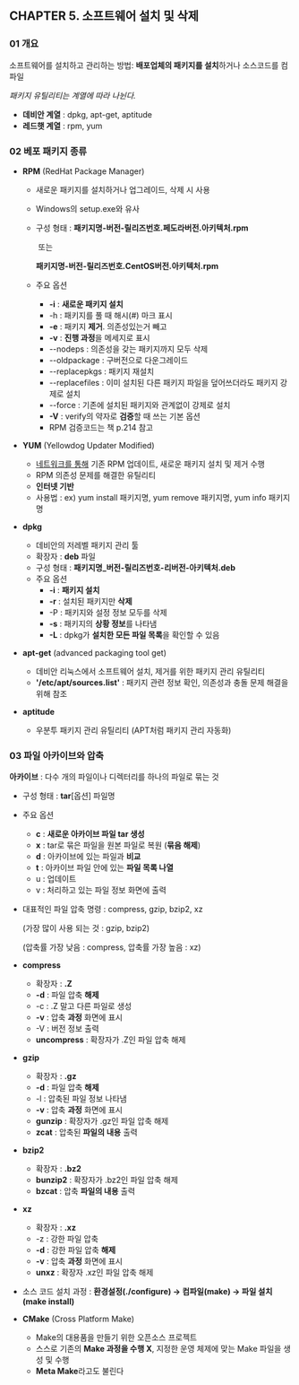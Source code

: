 ## CHAPTER 5. 소프트웨어 설치 및 삭제



### 01 개요

소프트웨어를 설치하고 관리하는 방법: **배포업체의 패키지를 설치**하거나 소스코드를 컴파일

*패키지 유틸리티는 계열에 따라 나뉜다.*

* **데비안 계열** : dpkg, apt-get, aptitude
* **레드햇 계열** : rpm, yum



### 02 베포 패키지 종류

* **RPM** (RedHat Package Manager)

  * 새로운 패키지를 설치하거나 업그레이드, 삭제 시 사용

  * Windows의 setup.exe와 유사

  * 구성 형태 : **패키지명-버전-릴리즈번호.페도라버전.아키텍처.rpm**

    ​					또는

    ​					**패키지명-버전-릴리즈번호.CentOS버전.아키텍처.rpm**

  * 주요 옵션

    * **-i** : **새로운 패키지 설치**
    * -h : 패키지를 풀 때 해시(#) 마크 표시
    * **-e** : 패키지 **제거**. 의존성있는거 빼고
    * **-v** : **진행 과정**을 메세지로 표시
    * --nodeps : 의존성을 갖는 패키지까지 모두 삭제
    * --oldpackage : 구버전으로 다운그레이드
    * --replacepkgs : 패키지 재설치
    * --replacefiles : 이미 설치된 다른 패키지 파일을 덮어쓰더라도 패키지 강제로 설치
    * --force : 기존에 설치된 패키지와 관계없이 강제로 설치
    * **-V** : verify의 약자로 **검증**할 때 쓰는 기본 옵션
    * RPM 검증코드는 책 p.214 참고

* **YUM** (Yellowdog Updater Modified)

  * <u>네트워크를 통해</u> 기존 RPM 업데이트, 새로운 패키지 설치 및 제거 수행
  * RPM 의존성 문제를 해결한 유틸리티
  * **인터넷 기반**
  * 사용법 : ex) yum install 패키지명, yum remove 패키지명, yum info 패키지명

* **dpkg** 

  * 데비안의 저레벨 패키지 관리 툴
  * 확장자 : **deb** 파일
  * 구성 형태 : **패키지명_버전-릴리즈번호-리버전-아키텍처.deb**
  * 주요 옵션
    * **-i** : **패키지 설치**
    * **-r** : 설치된 패키지만 **삭제**
    * -P : 패키지와 설정 정보 모두를 삭제
    * **-s** : 패키지의 **상황 정보**를 나타냄
    * **-L** : dpkg가 **설치한 모든 파일 목록**을 확인할 수 있음

* **apt-get** (advanced packaging tool get)

  * 데비안 리눅스에서 소프트웨어 설치, 제거를 위한 패키지 관리 유틸리티
  * **'/etc/apt/sources.list'** : 패키지 관련 정보 확인, 의존성과 충돌 문제 해결을 위해 참조

* **aptitude** 

  * 우분투 패키지 관리 유틸리티 (APT처럼 패키지 관리 자동화)



### 03 파일 아카이브와 압축

**아카이브** : 다수 개의 파일이나 디렉터리를 하나의 파일로 묶는 것

* 구성 형태 : **tar**[옵션] 파일명

* 주요 옵션

  * **c** : **새로운 아카이브 파일 tar 생성**
  * **x** : tar로 묶은 파일을 원본 파일로 복원 (**묶음 해제**)
  * **d** : 아카이브에 있는 파일과 **비교**
  * **t** : 아카이브 파일 안에 있는 **파일 목록 나열**
  * u : 업데이트
  * v : 처리하고 있는 파일 정보 화면에 출력

* 대표적인 파일 압축 명령 : compress, gzip, bzip2, xz

  (가장 많이 사용 되는 것 : gzip, bzip2)

  (압축률 가장 낮음 : compress, 압축률 가장 높음 : xz)



* **compress**
  * 확장자 : **.Z**
  * **-d** : 파일 압축 **해제**
  * -c : .Z 말고 다른 파일로 생성
  * **-v** : 압축 **과정** 화면에 표시
  * -V : 버전 정보 출력
  * **uncompress** : 확장자가 .Z인 파일 압축 해제
* **gzip**
  * 확장자 : **.gz**
  * **-d** : 파일 압축 **해제**
  * -l : 압축된 파일 정보 나타냄
  * **-v** : 압축 **과정** 화면에 표시
  * **gunzip** : 확장자가 .gz인 파일 압축 해제
  * **zcat** : 압축된 **파일의 내용** 출력
* **bzip2**
  * 확장자 : **.bz2**
  * **bunzip2** : 확장자가 .bz2인 파일 압축 해제
  * **bzcat** : 압축 **파일의 내용** 출력
* **xz**
  * 확장자 : **.xz**
  * -z : 강한 파일 압축
  * **-d** : 강한 파일 압축 **해제**
  * **-v** : 압축 **과정** 화면에 표시
  * **unxz** : 확장자 .xz인 파일 압축 해제



* 소스 코드 설치 과정 : **환경설정(./configure) → 컴파일(make) → 파일 설치(make install)**

* **CMake** (Cross Platform Make)
  * Make의 대용품을 만들기 위한 오픈소스 프로젝트
  * 스스로 기존의 **Make 과정을 수행 X**, 지정한 운영 체제에 맞는 Make 파일을 생성 및 수행
  * **Meta Make**라고도 불린다